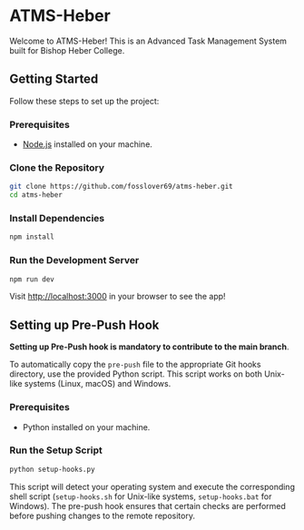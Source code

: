 # ATMS-Heber

Welcome to ATMS-Heber! This is an Advanced Task Management System built for Bishop Heber College.

## Getting Started

Follow these steps to set up the project:

### Prerequisites

- [Node.js](https://nodejs.org/) installed on your machine.

### Clone the Repository

```bash
git clone https://github.com/fosslover69/atms-heber.git
cd atms-heber
```

### Install Dependencies

```bash
npm install
```

### Run the Development Server

```bash
npm run dev
```

Visit [http://localhost:3000](http://localhost:3000) in your browser to see the app!

## Setting up Pre-Push Hook

**Setting up Pre-Push hook is mandatory to contribute to the main branch**.

To automatically copy the `pre-push` file to the appropriate Git hooks directory, use the provided Python script. This script works on both Unix-like systems (Linux, macOS) and Windows.

### Prerequisites

- Python installed on your machine.

### Run the Setup Script

```bash
python setup-hooks.py
```

This script will detect your operating system and execute the corresponding shell script (`setup-hooks.sh` for Unix-like systems, `setup-hooks.bat` for Windows). The pre-push hook ensures that certain checks are performed before pushing changes to the remote repository.
